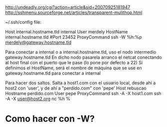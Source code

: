 http://undeadly.org/cgi?action=article&sid=20070925181947
http://sshmenu.sourceforge.net/articles/transparent-mulithop.html

~/.ssh/config file:

Host internal.hostname.tld internal
  User          merdely
  HostName      internal.hostname.tld
  #Port		23452
  ProxyCommand  ssh -W %h:%p merdely@gateway.hostname.tld

Para conectar a internal o a internal.hostname.tld, uso el nodo intermedio gateway.hostname.tld
En dicho nodo pasarela arranco el netcat conectando al host final con el puerto que le pase (lo pone por defecto a 22)
Si definimos el HostName, será el nombre de máquina que se use en gateway.hostname.tld para conectar a internal


Para hacer dos saltos. Salta a host1.com con el usuario local, desde ahí a host2 con 'user', y de ahí a "perdido.com" con 'pepe'
Host rebuscao
  Hostname perdido.com
  User pepe
  ProxyCommand ssh -A -X host1.com ssh -A -X user@host2.org nc %h %
  # Como hacer con -W?
